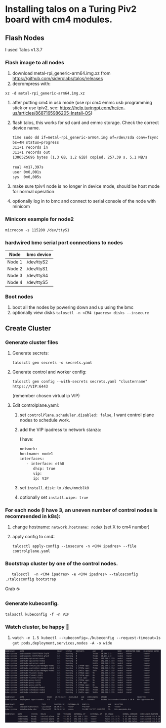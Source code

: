# Installing talos on a Turing Piv2 board with cm4 modules.

## Flash Nodes

I used Talos v1.3.7

### Flash image to all nodes

1) download metal-rpi_generic-arm64.img.xz from https://github.com/siderolabs/talos/releases
1) decrompress with:

```shell
xz -d metal-rpi_generic-arm64.img.xz
```

1) after putting cm4 in usb mode (use rpi cm4 emmc usb programming stick or use tpiv2, see: https://help.turingpi.com/hc/en-us/articles/8687165986205-Install-OS)
1) flash talos, this works for sd card and emmc storage. Check the correct device name.

   ```shell
   time sudo dd if=metal-rpi_generic-arm64.img of=/dev/sda conv=fsync bs=4M status=progress
   311+1 records in
   311+1 records out
   1306525696 bytes (1,3 GB, 1,2 GiB) copied, 257,39 s, 5,1 MB/s

   real	4m17,397s
   user	0m0,001s
   sys	0m0,005s
   ```

1) make sure tpiv4 node is no longer in device mode, should be host mode for normal operation
1) optionally log in to bmc and connect to serial console of the node with minicom

### Minicom example for node2

```shell
microcom -s 115200 /dev/ttyS1
```

### hardwired bmc serial port connections to nodes

|Node  | bmc device |
|------|----------|
|Node 1|/dev/ttyS2|
|Node 2|/dev/ttyS1|
|Node 3|/dev/ttyS4|
|Node 4|/dev/ttyS5|

### Boot nodes

1) boot all the nodes by powering down and up using the bmc
1) optionally view disks ```talosctl -n <CM4 ipadres> disks --insecure```

## Create Cluster

### Generate cluster files

1) Generate secrets:

   ```shell
   talosctl gen secrets -o secrets.yaml
   ```

1) Generate control and worker config:

   ```shell
   talosctl gen config --with-secrets secrets.yaml "clustername" https://VIP:6443
   ```
   
   (remember chosen virtual ip VIP)

1) Edit controlplane.yaml:
   
   1) set ```controlPlane.scheduler.disabled: false```, I want control plane nodes to schedule work.
   1) add the VIP ipadress to network stanza:

      I have:
      ```
      network:
      hostname: node1
      interfaces:
         - interface: eth0
            dhcp: true
            vip:
            ip: VIP
      ```
   1) set ```install.disk:``` to ```/dev/mmcblk0```
   1) optionally set ```install.wipe: true```

### For each node (I have 3, an uneven number of control nodes is recommended in k8s):

1) change hostname: ```network.hostname: nodeX``` (set X to cm4 number)
1) apply config to cm4:

   ```shell
   talosctl apply-config --insecure -n <CM4 ipadres> --file controlplane.yaml
   ```

### Bootstrap cluster by one of the control nodes.

```shell
   talosctl  -n <CM4 ipadres> -e <CM4 ipadres> --talosconfig ./talosconfig bootstrap
   ```
Grab ☕

### Generate kubeconfig.

```shell
talosctl kubeconfig -f -n VIP

```

### Watch cluster, be happy 👏

1) ```watch -n 1.5 kubectl --kubeconfig=./kubeconfig --request-timeout=1s get pods,deployment,services,nodes -A -o wide```

![Cluster Overview](cluster.png)
